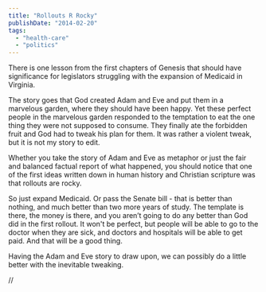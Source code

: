 ```yaml
---
title: "Rollouts R Rocky"
publishDate: "2014-02-20"
tags: 
  - "health-care"
  - "politics"
---
```


There is one lesson from the first chapters of Genesis that should have significance for legislators struggling with the expansion of Medicaid in Virginia.

The story goes that God created Adam and Eve and put them in a marvelous garden, where they should have been happy. Yet these perfect people in the marvelous garden responded to the temptation to eat the one thing they were not supposed to consume. They finally ate the forbidden fruit and God had to tweak his plan for them. It was rather a violent tweak, but it is not my story to edit.

Whether you take the story of Adam and Eve as metaphor or just the fair and balanced factual report of what happened, you should notice that one of the first ideas written down in human history and Christian scripture was that rollouts are rocky.

So just expand Medicaid. Or pass the Senate bill - that is better than nothing, and much better than two more years of study. The template is there, the money is there, and you aren’t going to do any better than God did in the first rollout. It won't be perfect, but people will be able to go to the doctor when they are sick, and doctors and hospitals will be able to get paid. And that will be a good thing.

Having the Adam and Eve story to draw upon, we can possibly do a little better with the inevitable tweaking.

//
